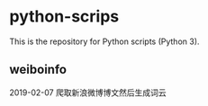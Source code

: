# python-scrips
This is the repository for Python scripts (Python 3).

## weiboinfo
2019-02-07
爬取新浪微博博文然后生成词云